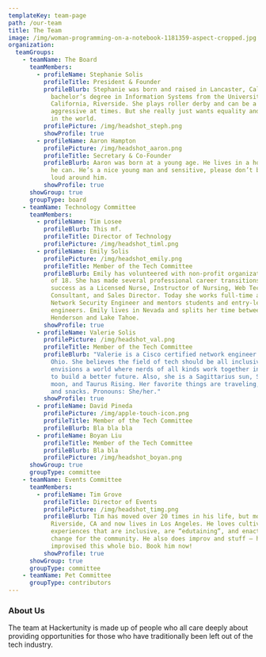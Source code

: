 ```yaml
---
templateKey: team-page
path: /our-team
title: The Team
image: /img/woman-programming-on-a-notebook-1181359-aspect-cropped.jpg
organization:
  teamGroups:
    - teamName: The Board
      teamMembers:
        - profileName: Stephanie Solis
          profileTitle: President & Founder
          profileBlurb: Stephanie was born and raised in Lancaster, California and has a
            bachelor’s degree in Information Systems from the University of
            California, Riverside. She plays roller derby and can be a bit
            aggressive at times. But she really just wants equality and justice
            in the world.
          profilePicture: /img/headshot_steph.png
          showProfile: true
        - profileName: Aaron Hampton
          profilePicture: /img/headshot_aaron.png
          profileTitle: Secretary & Co-Founder
          profileBlurb: Aaron was born at a young age. He lives in a house and works when
            he can. He’s a nice young man and sensitive, please don’t be too
            loud around him.
          showProfile: true
      showGroup: true
      groupType: board
    - teamName: Technology Committee
      teamMembers:
        - profileName: Tim Losee
          profileBlurb: This mf.
          profileTitle: Director of Technology
          profilePicture: /img/headshot_timl.png
        - profileName: Emily Solis
          profilePicture: /img/headshot_emily.png
          profileTitle: Member of the Tech Committee
          profileBlurb: Emily has volunteered with non-profit organizations since the age
            of 18. She has made several professional career transitions, finding
            success as a Licensed Nurse, Instructor of Nursing, Web Technology
            Consultant, and Sales Director. Today she works full-time as a
            Network Security Engineer and mentors students and entry-level
            engineers. Emily lives in Nevada and splits her time between
            Henderson and Lake Tahoe.
          showProfile: true
        - profileName: Valerie Solis
          profilePicture: /img/headshot_val.png
          profileTitle: Member of the Tech Committee
          profileBlurb: "Valerie is a Cisco certified network engineer based in Columbus,
            Ohio. She believes the field of tech should be all inclusive and
            envisions a world where nerds of all kinds work together in harmony
            to build a better future. Also, she is a Sagittarius sun, Scorpio
            moon, and Taurus Rising. Her favorite things are traveling, Netflix,
            and snacks. Pronouns: She/her."
          showProfile: true
        - profileName: David Pineda
          profilePicture: /img/apple-touch-icon.png
          profileTitle: Member of the Tech Committee
          profileBlurb: Bla bla bla
        - profileName: Boyan Liu
          profileTitle: Member of the Tech Committee
          profileBlurb: Bla bla
          profilePicture: /img/headshot_boyan.png
      showGroup: true
      groupType: committee
    - teamName: Events Committee
      teamMembers:
        - profileName: Tim Grove
          profileTitle: Director of Events
          profilePicture: /img/headshot_timg.png
          profileBlurb: Tim has moved over 20 times in his life, but mostly grew up in
            Riverside, CA and now lives in Los Angeles. He loves cultivating
            experiences that are inclusive, are “edutaining”, and enact positive
            change for the community. He also does improv and stuff — he even
            improvised this whole bio. Book him now!
          showProfile: true
      showGroup: true
      groupType: committee
    - teamName: Pet Committee
      groupType: contributors
---
```

### About Us

The team at Hackertunity is made up of people who all care deeply about providing opportunities for those who have traditionally been left out of the tech industry.